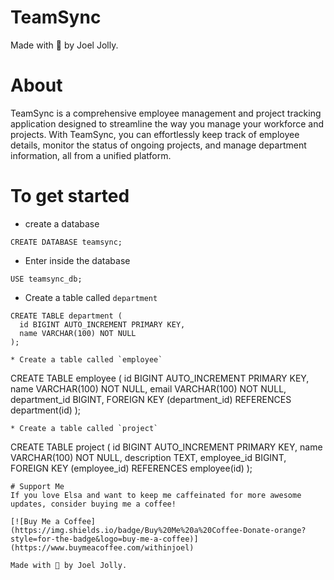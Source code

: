 # TeamSync
Made with 💖 by Joel Jolly.

# About
TeamSync is a comprehensive employee management and project tracking application designed to streamline the way you manage your workforce and projects. With TeamSync, you can effortlessly keep track of employee details, monitor the status of ongoing projects, and manage department information, all from a unified platform.

# To get started
* create a database
```
CREATE DATABASE teamsync;
```
* Enter inside the database
```
USE teamsync_db;
```

* Create a table called `department`

```
CREATE TABLE department (
  id BIGINT AUTO_INCREMENT PRIMARY KEY,
  name VARCHAR(100) NOT NULL
);

* Create a table called `employee`
```
CREATE TABLE employee (
  id BIGINT AUTO_INCREMENT PRIMARY KEY,
  name VARCHAR(100) NOT NULL,
  email VARCHAR(100) NOT NULL,
  department_id BIGINT,
  FOREIGN KEY (department_id) REFERENCES department(id)
);
```
* Create a table called `project`
```
CREATE TABLE project (
  id BIGINT AUTO_INCREMENT PRIMARY KEY,
  name VARCHAR(100) NOT NULL,
  description TEXT,
  employee_id BIGINT,
  FOREIGN KEY (employee_id) REFERENCES employee(id)
);
```
# Support Me
If you love Elsa and want to keep me caffeinated for more awesome updates, consider buying me a coffee!

[![Buy Me a Coffee](https://img.shields.io/badge/Buy%20Me%20a%20Coffee-Donate-orange?style=for-the-badge&logo=buy-me-a-coffee)](https://www.buymeacoffee.com/withinjoel)

Made with 💖 by Joel Jolly.
